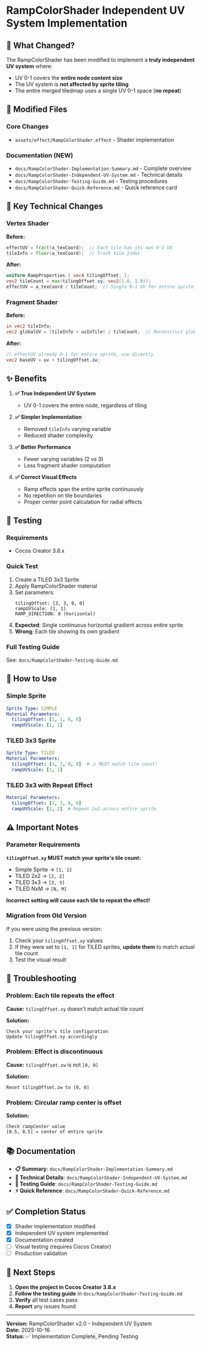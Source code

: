 # RampColorShader Independent UV System Implementation

## 🎯 What Changed?

The RampColorShader has been modified to implement a **truly independent UV system** where:
- UV 0-1 covers the **entire node content size**
- The UV system is **not affected by sprite tiling**
- The entire merged tiledmap uses a single UV 0-1 space (**no repeat**)

## 📁 Modified Files

### Core Changes
- `assets/effect/RampColorShader.effect` - Shader implementation

### Documentation (NEW)
- `docs/RampColorShader-Implementation-Summary.md` - Complete overview
- `docs/RampColorShader-Independent-UV-System.md` - Technical details
- `docs/RampColorShader-Testing-Guide.md` - Testing procedures
- `docs/RampColorShader-Quick-Reference.md` - Quick reference card

## 🔧 Key Technical Changes

### Vertex Shader
**Before:**
```glsl
effectUV = fract(a_texCoord);  // Each tile has its own 0-1 UV
tileInfo = floor(a_texCoord);  // Track tile index
```

**After:**
```glsl
uniform RampProperties { vec4 tilingOffset; };
vec2 tileCount = max(tilingOffset.xy, vec2(1.0, 1.0));
effectUV = a_texCoord / tileCount;  // Single 0-1 UV for entire sprite
```

### Fragment Shader
**Before:**
```glsl
in vec2 tileInfo;
vec2 globalUV = (tileInfo + uvInTile) / tileCount;  // Reconstruct global UV
```

**After:**
```glsl
// effectUV already 0-1 for entire sprite, use directly
vec2 baseUV = uv + tilingOffset.zw;
```

## ✨ Benefits

1. **✅ True Independent UV System**
   - UV 0-1 covers the entire node, regardless of tiling
   
2. **✅ Simpler Implementation**
   - Removed `tileInfo` varying variable
   - Reduced shader complexity
   
3. **✅ Better Performance**
   - Fewer varying variables (2 vs 3)
   - Less fragment shader computation
   
4. **✅ Correct Visual Effects**
   - Ramp effects span the entire sprite continuously
   - No repetition on tile boundaries
   - Proper center point calculation for radial effects

## 🧪 Testing

### Requirements
- Cocos Creator 3.8.x

### Quick Test
1. Create a TILED 3x3 Sprite
2. Apply RampColorShader material
3. Set parameters:
   ```
   tilingOffset: [3, 3, 0, 0]
   rampUVScale: [1, 1]
   RAMP_DIRECTION: 0 (horizontal)
   ```
4. **Expected**: Single continuous horizontal gradient across entire sprite
5. **Wrong**: Each tile showing its own gradient

### Full Testing Guide
See: `docs/RampColorShader-Testing-Guide.md`

## 📖 How to Use

### Simple Sprite
```yaml
Sprite Type: SIMPLE
Material Parameters:
  tilingOffset: [1, 1, 0, 0]
  rampUVScale: [1, 1]
```

### TILED 3x3 Sprite
```yaml
Sprite Type: TILED
Material Parameters:
  tilingOffset: [3, 3, 0, 0]  # ⚠️ MUST match tile count!
  rampUVScale: [1, 1]
```

### TILED 3x3 with Repeat Effect
```yaml
Material Parameters:
  tilingOffset: [3, 3, 0, 0]
  rampUVScale: [2, 2]  # Repeat 2x2 across entire sprite
```

## ⚠️ Important Notes

### Parameter Requirements

**`tilingOffset.xy` MUST match your sprite's tile count:**
- Simple Sprite → `[1, 1]`
- TILED 2x2 → `[2, 2]`
- TILED 3x3 → `[3, 3]`
- TILED NxM → `[N, M]`

**Incorrect setting will cause each tile to repeat the effect!**

### Migration from Old Version

If you were using the previous version:
1. Check your `tilingOffset.xy` values
2. If they were set to `[1, 1]` for TILED sprites, **update them** to match actual tile count
3. Test the visual result

## 🐛 Troubleshooting

### Problem: Each tile repeats the effect

**Cause:** `tilingOffset.xy` doesn't match actual tile count

**Solution:** 
```
Check your sprite's tile configuration
Update tilingOffset.xy accordingly
```

### Problem: Effect is discontinuous

**Cause:** `tilingOffset.zw` is not `[0, 0]`

**Solution:**
```
Reset tilingOffset.zw to [0, 0]
```

### Problem: Circular ramp center is offset

**Solution:**
```
Check rampCenter value
[0.5, 0.5] = center of entire sprite
```

## 📚 Documentation

- **📋 Summary**: `docs/RampColorShader-Implementation-Summary.md`
- **🔬 Technical Details**: `docs/RampColorShader-Independent-UV-System.md`
- **🧪 Testing Guide**: `docs/RampColorShader-Testing-Guide.md`
- **⚡ Quick Reference**: `docs/RampColorShader-Quick-Reference.md`

## ✅ Completion Status

- [x] Shader implementation modified
- [x] Independent UV system implemented
- [x] Documentation created
- [ ] Visual testing (requires Cocos Creator)
- [ ] Production validation

## 🎯 Next Steps

1. **Open the project in Cocos Creator 3.8.x**
2. **Follow the testing guide** in `docs/RampColorShader-Testing-Guide.md`
3. **Verify** all test cases pass
4. **Report** any issues found

---

**Version:** RampColorShader v2.0 - Independent UV System  
**Date:** 2025-10-16  
**Status:** ✅ Implementation Complete, Pending Testing
